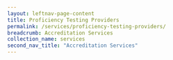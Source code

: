 ```yaml
---
layout: leftnav-page-content
title: Proficiency Testing Providers
permalink: /services/proficiency-testing-providers/
breadcrumb: Accreditation Services
collection_name: services
second_nav_title: "Accreditation Services"
---
```

